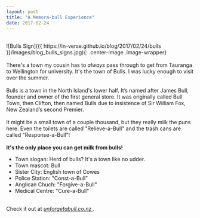 ```yaml
---
layout: post
title: "A Memora-bull Experience"
date: 2017-02-24
---
```

<br>
![Bulls Sign]({{ https://in-verse.github.io/blog/2017/02/24/bulls }}/images/blog_bulls_signs.jpg){: .center-image .image-wrapper}
<br> <br>
There's a town my cousin has to <i>always</i> pass through to get from Tauranga to Wellington for university. It's the town of Bulls. I was lucky enough to visit over the summer.
<br> <br>
Bulls is a town in the North Island's lower half. It’s named after James Bull, 
founder and owner of the first general store. It was originally called Bull Town, 
then Clifton, then named Bulls due to insistence of Sir William Fox, New Zealand’s 
second Premier.
<br> <br>
It might be a small town of a couple thousand, but they really milk the puns here. Even the toilets
are called "Relieve-a-Bull" and the trash cans are called "Response-a-Bull"!
<br>
<br>
<strong> It's the only place you can get milk from bulls! </strong>
<ul> 
<li> Town slogan: Herd of bulls? It's a town like no udder. </li>
<li> Town mascot: Bull </li>
<li> Sister City: English town of Cowes </li>
<li> Police Station: "Const-a-Bull" </li>
<li> Anglican Chuch: "Forgive-a-Bull" </li>
<li> Medical Centre: "Cure-a-Bull" </li>
</ul>
<br>
Check it out at <em> <A HREF = "unforgetabull.co.nz"> unforgetabull.co.nz </A> </em>.
<br>
